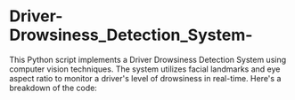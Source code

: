 # Driver-Drowsiness_Detection_System-
This Python script implements a Driver Drowsiness Detection System using computer vision techniques. The system utilizes facial landmarks and eye aspect ratio to monitor a driver's level of drowsiness in real-time. Here's a breakdown of the code:
